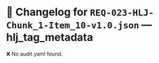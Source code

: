 # 📝 Changelog for `REQ-023-HLJ-Chunk_1-Item_10-v1.0.json` — **hlj_tag_metadata**

❌ No audit.yaml found.
